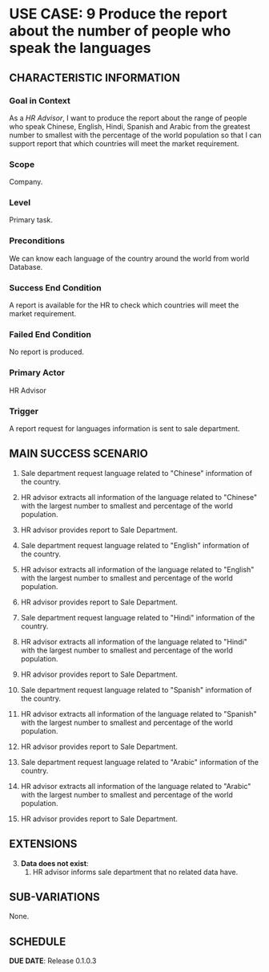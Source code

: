 # USE CASE: 9 Produce the report about the number of people who speak the languages

## CHARACTERISTIC INFORMATION

### Goal in Context

As a *HR Advisor*, I want to produce the report about the range of people who speak Chinese, English, Hindi, Spanish and Arabic from the greatest number to smallest with the percentage of the world population so that I can support report that which countries will meet the market requirement.
### Scope

Company.

### Level

Primary task.

### Preconditions

We can know each language of the country around the world from world Database.

### Success End Condition

A report is available for the HR to check which countries will meet the market requirement.

### Failed End Condition

No report is produced.

### Primary Actor

HR Advisor

### Trigger

A report request for languages information is sent to sale department.

## MAIN SUCCESS SCENARIO

1. Sale department request language related to "Chinese" information of the country.
2. HR advisor extracts all information of the language related to "Chinese" with the largest number to smallest and percentage of the world population.
3. HR advisor provides report to Sale Department.



1. Sale department request language related to "English" information of the country.
2. HR advisor extracts all information of the language related to "English" with the largest number to smallest and percentage of the world population.
3. HR advisor provides report to Sale Department.


1. Sale department request language related to "Hindi" information of the country.
2. HR advisor extracts all information of the language related to "Hindi" with the largest number to smallest and percentage of the world population.
3. HR advisor provides report to Sale Department.

1. Sale department request language related to "Spanish" information of the country.
2. HR advisor extracts all information of the language related to "Spanish" with the largest number to smallest and percentage of the world population.
3. HR advisor provides report to Sale Department.

1. Sale department request language related to "Arabic" information of the country.
2. HR advisor extracts all information of the language related to "Arabic" with the largest number to smallest and percentage of the world population.
3. HR advisor provides report to Sale Department.

## EXTENSIONS

3. **Data does not exist**:
    1. HR advisor informs sale department that no related data have.

## SUB-VARIATIONS

None.

## SCHEDULE

**DUE DATE**: Release 0.1.0.3